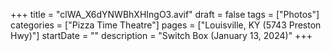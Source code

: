 +++
title = "clWA_X6dYNWBhXHIngO3.avif"
draft = false
tags = ["Photos"]
categories = ["Pizza Time Theatre"]
pages = ["Louisville, KY (5743 Preston Hwy)"]
startDate = ""
description = "Switch Box (January 13, 2024)"
+++
